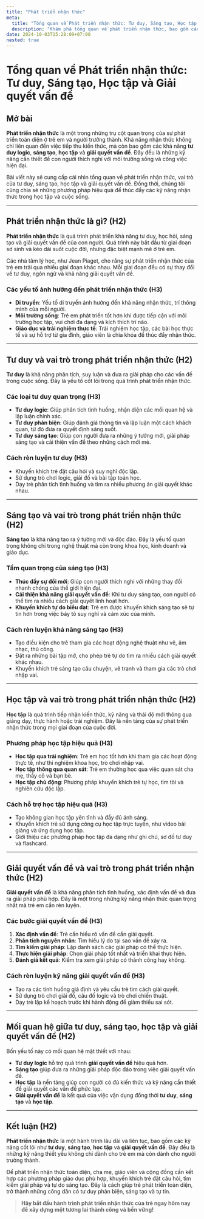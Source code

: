 ```yaml
---
title: "Phát triển nhận thức"
meta:
  title: "Tổng quan về Phát triển nhận thức: Tư duy, Sáng tạo, Học tập và Giải quyết vấn đề"
  description: "Khám phá tổng quan về phát triển nhận thức, bao gồm các khía cạnh quan trọng như tư duy, sáng tạo, học tập và giải quyết vấn đề cho trẻ và người trưởng thành."
date: 2024-10-03T15:28:09+07:00
nested: true
---
```


# Tổng quan về Phát triển nhận thức: Tư duy, Sáng tạo, Học tập và Giải quyết vấn đề

## **Mở bài**
**Phát triển nhận thức** là một trong những trụ cột quan trọng của sự phát triển toàn diện ở trẻ em và người trưởng thành. Khả năng nhận thức không chỉ liên quan đến việc tiếp thu kiến thức, mà còn bao gồm các khả năng **tư duy logic**, **sáng tạo**, **học tập** và **giải quyết vấn đề**. Đây đều là những kỹ năng cần thiết để con người thích nghi với môi trường sống và công việc hiện đại.  

Bài viết này sẽ cung cấp cái nhìn tổng quan về phát triển nhận thức, vai trò của tư duy, sáng tạo, học tập và giải quyết vấn đề. Đồng thời, chúng tôi cũng chia sẻ những phương pháp hiệu quả để thúc đẩy các kỹ năng nhận thức trong học tập và cuộc sống.

---

## **Phát triển nhận thức là gì? (H2)**
**Phát triển nhận thức** là quá trình phát triển khả năng tư duy, học hỏi, sáng tạo và giải quyết vấn đề của con người. Quá trình này bắt đầu từ giai đoạn sơ sinh và kéo dài suốt cuộc đời, nhưng đặc biệt mạnh mẽ ở trẻ em.  

Các nhà tâm lý học, như Jean Piaget, cho rằng sự phát triển nhận thức của trẻ em trải qua nhiều giai đoạn khác nhau. Mỗi giai đoạn đều có sự thay đổi về tư duy, ngôn ngữ và khả năng giải quyết vấn đề.  

### **Các yếu tố ảnh hưởng đến phát triển nhận thức (H3)**
- **Di truyền**: Yếu tố di truyền ảnh hưởng đến khả năng nhận thức, trí thông minh của mỗi người.  
- **Môi trường sống**: Trẻ em phát triển tốt hơn khi được tiếp cận với môi trường học tập, vui chơi đa dạng và kích thích trí não.  
- **Giáo dục và trải nghiệm thực tế**: Trải nghiệm học tập, các bài học thực tế và sự hỗ trợ từ gia đình, giáo viên là chìa khóa để thúc đẩy nhận thức.  

---

## **Tư duy và vai trò trong phát triển nhận thức (H2)**
**Tư duy** là khả năng phân tích, suy luận và đưa ra giải pháp cho các vấn đề trong cuộc sống. Đây là yếu tố cốt lõi trong quá trình phát triển nhận thức.  

### **Các loại tư duy quan trọng (H3)**
- **Tư duy logic**: Giúp phân tích tình huống, nhận diện các mối quan hệ và lập luận chính xác.  
- **Tư duy phản biện**: Giúp đánh giá thông tin và lập luận một cách khách quan, từ đó đưa ra quyết định sáng suốt.  
- **Tư duy sáng tạo**: Giúp con người đưa ra những ý tưởng mới, giải pháp sáng tạo và cải thiện vấn đề theo những cách mới mẻ.  

### **Cách rèn luyện tư duy (H3)**
- Khuyến khích trẻ đặt câu hỏi và suy nghĩ độc lập.  
- Sử dụng trò chơi logic, giải đố và bài tập toán học.  
- Dạy trẻ phân tích tình huống và tìm ra nhiều phương án giải quyết khác nhau.  

---

## **Sáng tạo và vai trò trong phát triển nhận thức (H2)**
**Sáng tạo** là khả năng tạo ra ý tưởng mới và độc đáo. Đây là yếu tố quan trọng không chỉ trong nghệ thuật mà còn trong khoa học, kinh doanh và giáo dục.  

### **Tầm quan trọng của sáng tạo (H3)**
- **Thúc đẩy sự đổi mới**: Giúp con người thích nghi với những thay đổi nhanh chóng của thế giới hiện đại.  
- **Cải thiện khả năng giải quyết vấn đề**: Khi tư duy sáng tạo, con người có thể tìm ra nhiều cách giải quyết linh hoạt hơn.  
- **Khuyến khích tự do biểu đạt**: Trẻ em được khuyến khích sáng tạo sẽ tự tin hơn trong việc bày tỏ suy nghĩ và cảm xúc của mình.  

### **Cách rèn luyện khả năng sáng tạo (H3)**
- Tạo điều kiện cho trẻ tham gia các hoạt động nghệ thuật như vẽ, âm nhạc, thủ công.  
- Đặt ra những bài tập mở, cho phép trẻ tự do tìm ra nhiều cách giải quyết khác nhau.  
- Khuyến khích trẻ sáng tạo câu chuyện, vẽ tranh và tham gia các trò chơi nhập vai.  

---

## **Học tập và vai trò trong phát triển nhận thức (H2)**
**Học tập** là quá trình tiếp nhận kiến thức, kỹ năng và thái độ mới thông qua giảng dạy, thực hành hoặc trải nghiệm. Đây là nền tảng của sự phát triển nhận thức trong mọi giai đoạn của cuộc đời.  

### **Phương pháp học tập hiệu quả (H3)**
- **Học tập qua trải nghiệm**: Trẻ em học tốt hơn khi tham gia các hoạt động thực tế, như thí nghiệm khoa học, trò chơi nhập vai.  
- **Học tập thông qua quan sát**: Trẻ em thường học qua việc quan sát cha mẹ, thầy cô và bạn bè.  
- **Học tập chủ động**: Phương pháp khuyến khích trẻ tự học, tìm tòi và nghiên cứu độc lập.  

### **Cách hỗ trợ học tập hiệu quả (H3)**
- Tạo không gian học tập yên tĩnh và đầy đủ ánh sáng.  
- Khuyến khích trẻ sử dụng công cụ học tập trực tuyến, như video bài giảng và ứng dụng học tập.  
- Giới thiệu các phương pháp học tập đa dạng như ghi chú, sơ đồ tư duy và flashcard.  

---

## **Giải quyết vấn đề và vai trò trong phát triển nhận thức (H2)**
**Giải quyết vấn đề** là khả năng phân tích tình huống, xác định vấn đề và đưa ra giải pháp phù hợp. Đây là một trong những kỹ năng nhận thức quan trọng nhất mà trẻ em cần rèn luyện.  

### **Các bước giải quyết vấn đề (H3)**
1. **Xác định vấn đề**: Trẻ cần hiểu rõ vấn đề cần giải quyết.  
2. **Phân tích nguyên nhân**: Tìm hiểu lý do tại sao vấn đề xảy ra.  
3. **Tìm kiếm giải pháp**: Lập danh sách các giải pháp có thể thực hiện.  
4. **Thực hiện giải pháp**: Chọn giải pháp tốt nhất và triển khai thực hiện.  
5. **Đánh giá kết quả**: Kiểm tra xem giải pháp có thành công hay không.  

### **Cách rèn luyện kỹ năng giải quyết vấn đề (H3)**
- Tạo ra các tình huống giả định và yêu cầu trẻ tìm cách giải quyết.  
- Sử dụng trò chơi giải đố, câu đố logic và trò chơi chiến thuật.  
- Dạy trẻ lập kế hoạch trước khi hành động để giảm thiểu sai sót.  

---

## **Mối quan hệ giữa tư duy, sáng tạo, học tập và giải quyết vấn đề (H2)**
Bốn yếu tố này có mối quan hệ mật thiết với nhau:  
- **Tư duy logic** hỗ trợ quá trình **giải quyết vấn đề** hiệu quả hơn.  
- **Sáng tạo** giúp đưa ra những giải pháp độc đáo trong việc giải quyết vấn đề.  
- **Học tập** là nền tảng giúp con người có đủ kiến thức và kỹ năng cần thiết để giải quyết các vấn đề phức tạp.  
- **Giải quyết vấn đề** là kết quả của việc vận dụng đồng thời **tư duy**, **sáng tạo** và **học tập**.  

---

## **Kết luận (H2)**
**Phát triển nhận thức** là một hành trình lâu dài và liên tục, bao gồm các kỹ năng cốt lõi như **tư duy**, **sáng tạo**, **học tập** và **giải quyết vấn đề**. Đây đều là những kỹ năng thiết yếu không chỉ dành cho trẻ em mà còn dành cho người trưởng thành.  

Để phát triển nhận thức toàn diện, cha mẹ, giáo viên và cộng đồng cần kết hợp các phương pháp giáo dục phù hợp, khuyến khích trẻ đặt câu hỏi, tìm kiếm giải pháp và tự do sáng tạo. Đây là cách giúp trẻ phát triển toàn diện, trở thành những công dân có tư duy phản biện, sáng tạo và tự tin.  

> **Hãy bắt đầu hành trình phát triển nhận thức của trẻ ngay hôm nay để xây dựng một tương lai thành công và bền vững!**
